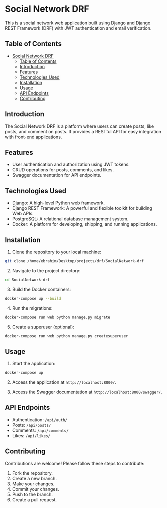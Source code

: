 # Social Network DRF

This is a social network web application built using Django and Django REST Framework (DRF) with JWT authentication and email verification.

## Table of Contents

- [Social Network DRF](#social-network-drf)
  - [Table of Contents](#table-of-contents)
  - [Introduction](#introduction)
  - [Features](#features)
  - [Technologies Used](#technologies-used)
  - [Installation](#installation)
  - [Usage](#usage)
  - [API Endpoints](#api-endpoints)
  - [Contributing](#contributing)

## Introduction

The Social Network DRF is a platform where users can create posts, like posts, and comment on posts. It provides a RESTful API for easy integration with front-end applications.

## Features

- User authentication and authorization using JWT tokens.
- CRUD operations for posts, comments, and likes.
- Swagger documentation for API endpoints.

## Technologies Used

- Django: A high-level Python web framework.
- Django REST Framework: A powerful and flexible toolkit for building Web APIs.
- PostgreSQL: A relational database management system.
- Docker: A platform for developing, shipping, and running applications.

## Installation

1. Clone the repository to your local machine:

```bash
git clone /home/ebrahim/Desktop/projects/drf/SocialNetwork-drf
```

2. Navigate to the project directory:

```bash
cd SocialNetwork-drf
```

3. Build the Docker containers:

```bash
docker-compose up --build
```

4. Run the migrations:

```bash
docker-compose run web python manage.py migrate
```

5. Create a superuser (optional):

```bash
docker-compose run web python manage.py createsuperuser
```

## Usage

1. Start the application:

```bash
docker-compose up
```

2. Access the application at `http://localhost:8000/`.

3. Access the Swagger documentation at `http://localhost:8000/swagger/`.

## API Endpoints

- Authentication: `/api/auth/`
- Posts: `/api/posts/`
- Comments: `/api/comments/`
- Likes: `/api/likes/`

## Contributing

Contributions are welcome! Please follow these steps to contribute:

1. Fork the repository.
2. Create a new branch.
3. Make your changes.
4. Commit your changes.
5. Push to the branch.
6. Create a pull request.